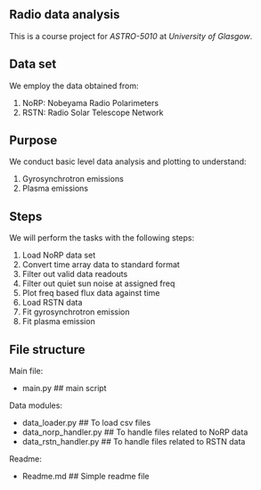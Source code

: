 ## Radio data analysis
This is a course project for *ASTRO-5010* at *University of Glasgow*.

## Data set
We employ the data obtained from:
1. NoRP: Nobeyama Radio Polarimeters
2. RSTN: Radio Solar Telescope Network

## Purpose
We conduct basic level data analysis and plotting to understand:
1. Gyrosynchrotron emissions
2. Plasma emissions

## Steps
We will perform the tasks with the following steps:
1. Load NoRP data set
2. Convert time array data to standard format
3. Filter out valid data readouts
4. Filter out quiet sun noise at assigned freq
5. Plot freq based flux data against time
6. Load RSTN data
7. Fit gyrosynchrotron emission
8. Fit plasma emission

## File structure
Main file:
- main.py               ## main script

Data modules:
- data_loader.py        ## To load csv files
- data_norp_handler.py  ## To handle files related to NoRP data
- data_rstn_handler.py  ## To handle files related to RSTN data

Readme:
- Readme.md             ## Simple readme file